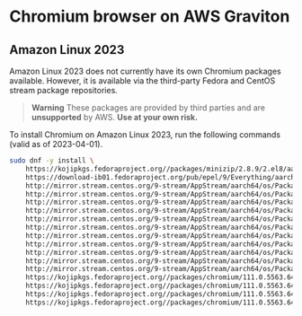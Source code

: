 Chromium browser on AWS Graviton
================================

Amazon Linux 2023
-----------------

Amazon Linux 2023 does not currently have its own Chromium packages available. However, it is available via the
third-party Fedora and CentOS stream package repositories.

> **Warning**
> These packages are provided by third parties and are **unsupported** by AWS. **Use at your own risk.**

To install Chromium on Amazon Linux 2023, run the following commands (valid as of 2023-04-01).

```sh
sudo dnf -y install \
    https://kojipkgs.fedoraproject.org//packages/minizip/2.8.9/2.el8/aarch64/minizip-2.8.9-2.el8.aarch64.rpm \
    https://download-ib01.fedoraproject.org/pub/epel/9/Everything/aarch64/Packages/n/nss-mdns-0.15.1-3.1.el9.aarch64.rpm \
    http://mirror.stream.centos.org/9-stream/AppStream/aarch64/os/Packages/gstreamer1-1.18.4-4.el9.aarch64.rpm \
    http://mirror.stream.centos.org/9-stream/AppStream/aarch64/os/Packages/libcanberra-0.30-26.el9.aarch64.rpm \
    http://mirror.stream.centos.org/9-stream/AppStream/aarch64/os/Packages/libcanberra-gtk3-0.30-26.el9.aarch64.rpm \
    http://mirror.stream.centos.org/9-stream/AppStream/aarch64/os/Packages/sound-theme-freedesktop-0.8-17.el9.noarch.rpm \
    http://mirror.stream.centos.org/9-stream/AppStream/aarch64/os/Packages/qt5-qtbase-5.15.3-1.el9.aarch64.rpm \
    http://mirror.stream.centos.org/9-stream/AppStream/aarch64/os/Packages/qt5-qtbase-common-5.15.3-1.el9.noarch.rpm \
    http://mirror.stream.centos.org/9-stream/AppStream/aarch64/os/Packages/qt5-qtbase-gui-5.15.3-1.el9.aarch64.rpm \
    http://mirror.stream.centos.org/9-stream/AppStream/aarch64/os/Packages/glx-utils-8.4.0-12.20210504git0f9e7d9.el9.aarch64.rpm \
    http://mirror.stream.centos.org/9-stream/AppStream/aarch64/os/Packages/pipewire-libs-0.3.47-2.el9.aarch64.rpm \
    http://mirror.stream.centos.org/9-stream/AppStream/aarch64/os/Packages/fdk-aac-free-2.0.0-8.el9.aarch64.rpm \
    http://mirror.stream.centos.org/9-stream/AppStream/aarch64/os/Packages/libldac-2.0.2.3-10.el9.aarch64.rpm \
    https://kojipkgs.fedoraproject.org//packages/chromium/111.0.5563.64/1.el8/aarch64/chromium-111.0.5563.64-1.el8.aarch64.rpm \
    https://kojipkgs.fedoraproject.org//packages/chromium/111.0.5563.64/1.el8/aarch64/chromium-common-111.0.5563.64-1.el8.aarch64.rpm \
    https://kojipkgs.fedoraproject.org//packages/chromium/111.0.5563.64/1.el8/aarch64/chromium-headless-111.0.5563.64-1.el8.aarch64.rpm \
    https://kojipkgs.fedoraproject.org//packages/chromium/111.0.5563.64/1.el8/aarch64/chromedriver-111.0.5563.64-1.el8.aarch64.rpm

```